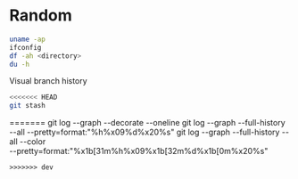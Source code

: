 # Random

```bash
uname -ap
ifconfig
df -ah <directory>
du -h
```

Visual branch history

```bash
<<<<<<< HEAD
git stash
```

=======
git log --graph --decorate --oneline
git log --graph --full-history --all --pretty=format:"%h%x09%d%x20%s"
git log --graph --full-history --all --color \
        --pretty=format:"%x1b[31m%h%x09%x1b[32m%d%x1b[0m%x20%s"
```
>>>>>>> dev
